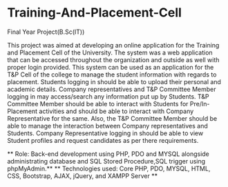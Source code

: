 # Training-And-Placement-Cell
Final Year Project(B.Sc(IT))

 This project was aimed at developing an online application for the Training and Placement Cell of the University. 
 The system was a web application that can be accessed throughout the organization and outside as well with proper login provided. 
 This system can be used as an application for the T&P Cell of the college to manage the student information with regards to placement. 
 Students logging in should be able to upload their personal and academic details. Company representatives and T&P Committee Member 
 logging in may access/search any information put up by Students. T&P Committee Member should be able to interact with Students for Pre/In-Placement activities and 
 should be able to interact with Company Representative for the same. Also, the T&P Committee Member should be able to manage the interaction between Company 
 representatives and Students. Company Representative logging in should be able to view Student profiles and request candidates as per there requirements.
 
** Role: Back-end development using PHP, PDO and MYSQL alongside administrating database and SQL Stored Procedure,SQL trigger using phpMyAdmin.**
** Technologies used: Core PHP, PDO, MYSQL, HTML, CSS, Bootstrap, AJAX, jQuery, and XAMPP Server ** 

